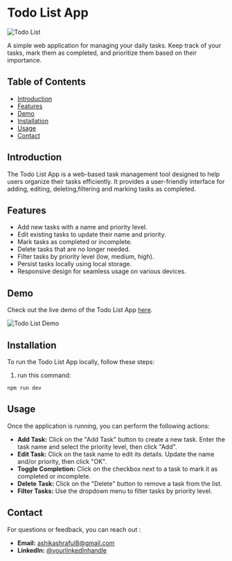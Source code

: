 # Todo List App

![Todo List](https://ibb.co/hFndprP)

A simple web application for managing your daily tasks. Keep track of your tasks, mark them as completed, and prioritize them based on their importance.

## Table of Contents

- [Introduction](#introduction)
- [Features](#features)
- [Demo](#demo)
- [Installation](#installation)
- [Usage](#usage)
- [Contact](#contact)

## Introduction

The Todo List App is a web-based task management tool designed to help users organize their tasks efficiently. It provides a user-friendly interface for adding, editing, deleting,filtering and marking tasks as completed.

## Features

- Add new tasks with a name and priority level.
- Edit existing tasks to update their name and priority.
- Mark tasks as completed or incomplete.
- Delete tasks that are no longer needed.
- Filter tasks by priority level (low, medium, high).
- Persist tasks locally using local storage.
- Responsive design for seamless usage on various devices.

## Demo

Check out the live demo of the Todo List App [here](#).

![Todo List Demo](https://app-todo-listt.netlify.app/)

## Installation

To run the Todo List App locally, follow these steps:

1. run this command:

```
npm run dev

```

## Usage

Once the application is running, you can perform the following actions:

- **Add Task:** Click on the "Add Task" button to create a new task. Enter the task name and select the priority level, then click "Add".
- **Edit Task:** Click on the task name to edit its details. Update the name and/or priority, then click "OK".
- **Toggle Completion:** Click on the checkbox next to a task to mark it as completed or incomplete.
- **Delete Task:** Click on the "Delete" button to remove a task from the list.
- **Filter Tasks:** Use the dropdown menu to filter tasks by priority level.

## Contact

For questions or feedback, you can reach out :

- **Email:** ashikashraful8@gmail.com
- **LinkedIn:** [@yourlinkedInhandle](http://www.linkedin.com/in/ashraful-islam-khan)
